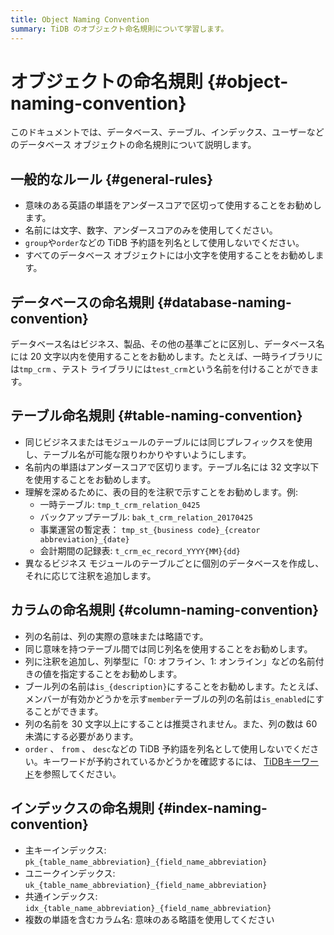 ```yaml
---
title: Object Naming Convention
summary: TiDB のオブジェクト命名規則について学習します。
---
```


# オブジェクトの命名規則 {#object-naming-convention}

このドキュメントでは、データベース、テーブル、インデックス、ユーザーなどのデータベース オブジェクトの命名規則について説明します。

## 一般的なルール {#general-rules}

-   意味のある英語の単語をアンダースコアで区切って使用することをお勧めします。
-   名前には文字、数字、アンダースコアのみを使用してください。
-   `group`や`order`などの TiDB 予約語を列名として使用しないでください。
-   すべてのデータベース オブジェクトには小文字を使用することをお勧めします。

## データベースの命名規則 {#database-naming-convention}

データベース名はビジネス、製品、その他の基準ごとに区別し、データベース名には 20 文字以内を使用することをお勧めします。たとえば、一時ライブラリには`tmp_crm` 、テスト ライブラリには`test_crm`という名前を付けることができます。

## テーブル命名規則 {#table-naming-convention}

-   同じビジネスまたはモジュールのテーブルには同じプレフィックスを使用し、テーブル名が可能な限りわかりやすいようにします。
-   名前内の単語はアンダースコアで区切ります。テーブル名には 32 文字以下を使用することをお勧めします。
-   理解を深めるために、表の目的を注釈で示すことをお勧めします。例:
    -   一時テーブル: `tmp_t_crm_relation_0425`
    -   バックアップテーブル: `bak_t_crm_relation_20170425`
    -   事業運営の暫定表： `tmp_st_{business code}_{creator abbreviation}_{date}`
    -   会計期間の記録表: `t_crm_ec_record_YYYY{MM}{dd}`
-   異なるビジネス モジュールのテーブルごとに個別のデータベースを作成し、それに応じて注釈を追加します。

## カラムの命名規則 {#column-naming-convention}

-   列の名前は、列の実際の意味または略語です。
-   同じ意味を持つテーブル間では同じ列名を使用することをお勧めします。
-   列に注釈を追加し、列挙型に「0: オフライン、1: オンライン」などの名前付きの値を指定することをお勧めします。
-   ブール列の名前は`is_{description}`にすることをお勧めします。たとえば、メンバーが有効かどうかを示す`member`テーブルの列の名前は`is_enabled`にすることができます。
-   列の名前を 30 文字以上にすることは推奨されません。また、列の数は 60 未満にする必要があります。
-   `order` 、 `from` 、 `desc`などの TiDB 予約語を列名として使用しないでください。キーワードが予約されているかどうかを確認するには、 [TiDBキーワード](/keywords.md)を参照してください。

## インデックスの命名規則 {#index-naming-convention}

-   主キーインデックス: `pk_{table_name_abbreviation}_{field_name_abbreviation}`
-   ユニークインデックス: `uk_{table_name_abbreviation}_{field_name_abbreviation}`
-   共通インデックス: `idx_{table_name_abbreviation}_{field_name_abbreviation}`
-   複数の単語を含むカラム名: 意味のある略語を使用してください
